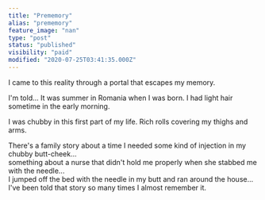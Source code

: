 ```yaml
---
title: "Prememory"
alias: "prememory"
feature_image: "nan"
type: "post"
status: "published"
visibility: "paid"
modified: "2020-07-25T03:41:35.000Z"
---
```


<p>I came to this reality through a portal that escapes my memory.</p><p>I'm told... It was summer in Romania when I was born. I had light hair sometime in the early morning.</p><p>I was chubby in this first part of my life. Rich rolls covering my thighs and arms.</p><p>There's a family story about a time I needed some kind of injection in my chubby butt-cheek... <br>something about a nurse that didn't hold me properly when she stabbed me with the needle... <br>I jumped off the bed with the needle in my butt and ran around the house... <br>I've been told that story so many times I almost remember it.</p>
<figure class="kg-card kg-gallery-card kg-width-wide"><div class="kg-gallery-container"><div class="kg-gallery-row"><div class="kg-gallery-image">
<a src="__GHOST_URL__/content/images/2020/11/03772DE1-13B4-4D72-B530-C43DCA73DA1C.jpeg" width="1364" height="905" loading="lazy" alt srcset="__GHOST_URL__/content/images/size/w600/2020/11/03772DE1-13B4-4D72-B530-C43DCA73DA1C.jpeg 600w, __GHOST_URL__/content/images/size/w1000/2020/11/03772DE1-13B4-4D72-B530-C43DCA73DA1C.jpeg 1000w, __GHOST_URL__/content/images/2020/11/03772DE1-13B4-4D72-B530-C43DCA73DA1C.jpeg 1364w" sizes="(min-width: 720px) 720px"></div><div class="kg-gallery-image">
<a src="__GHOST_URL__/content/images/2020/11/AFD02760-8C3F-48D9-AD42-B995FFA7C56C.jpeg" width="2000" height="1500" loading="lazy" alt srcset="__GHOST_URL__/content/images/size/w600/2020/11/AFD02760-8C3F-48D9-AD42-B995FFA7C56C.jpeg 600w, __GHOST_URL__/content/images/size/w1000/2020/11/AFD02760-8C3F-48D9-AD42-B995FFA7C56C.jpeg 1000w, __GHOST_URL__/content/images/size/w1600/2020/11/AFD02760-8C3F-48D9-AD42-B995FFA7C56C.jpeg 1600w, __GHOST_URL__/content/images/size/w2400/2020/11/AFD02760-8C3F-48D9-AD42-B995FFA7C56C.jpeg 2400w" sizes="(min-width: 720px) 720px"></div></div></div>
</figure>
